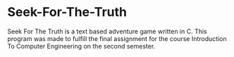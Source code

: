 # Seek-For-The-Truth
Seek For The Truth is a text based adventure game written in C. This program was made to fulfill the final assignment for the course Introduction To Computer Engineering on the second semester.
